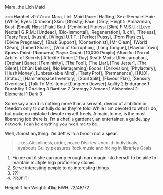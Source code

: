 Mara, the Lich Maid

===Harahel v0.7.7===
Mara, Lich Maid
Race: [Halfling]
Sex: [Female]
Hair: [White]
Eyes: [Crimson]
Skin: [Ghostly]
Face: [Girly]
Height: [Amazonian]
Bust: [Small]
Hips: [Plain]
Butt: [Feminine]
Fitness: [Slim]
F.M.S.U.: [Love Nectar]
G.R.M.: [Undead], [Bio-Immortal], [Regeneration], [Lich], [Tireless], [Tasty Fate], [Mushi], [Wings]
U.T.T.: [Perfect Pussy], [Porn Physics], [Divine Pregnancy], [Back Support], [Contortionist], [Mr Clean], [World Clean], [Tamed Shark ], [Void of Corruption], [Long Tongue], [Flavour Town]
Spawn Point: [Nocturne]
Player Count: [10,000 People]
Afterlife: [Procel - Arbiter of Secrets]
Afterlife Timer: [1 Day]
Death Mods: [Reincarnation], [Orphan]
Banes: [Femininity], [The Fool], [The Liar], [The Jester], [The Silent], [Chūni Deluxe], [No Metagaming]
Boons: [Darkvision], [Phylactery], [Hush Money], [Unbreakable Mind], [Tasty Prof], [Permanence], [HUD], [Status], [Hammerspace Inventory], [Soul Split], [Flavour Flay], [Sensory Overdose], [Talk To Me]
Items: [Dungeon Dowser]
Agility 2
Endurance 1
Durability 1
Cooking 3
Bardism 2
Strategy 2
Arcane 1
Alchemical 2
Elemental 1
Dark 3

Some say a maid is nothing more than a servant, devoid of ambition or freedom only to dutifully do as they're told. While I am devoted to what I do, but make no mistake I devote myself freely. A maid, to me, is the most liberating job there is. I’m a chef, a gardener, an entertainer, a guide, spy network, I can be anything you need me to be.

Well, almost anything. I'm deft with a broom not a spear.

>Likes
Cleanliness, order, peace
>Dislikes
Uncouth individuals, layabouts
>Guilty pleasures
Rock music and hiding in libraries
>Goals
1) Figure out if she can pump enough dark magic into herself to be able to maintain multiple high proficiency clones.
2) Serve interesting people to do interesting things.
3) ???
4) PROFIT!

Height: 1.5m
Weight: 41kg
BWH: 72/48/72
